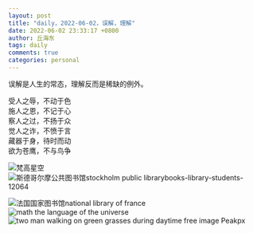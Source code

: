 ```yaml
---
layout: post
title: "daily，2022-06-02，误解，理解"
date: 2022-06-02 23:33:17 +0800
author: 丘海东 
tags: daily
comments: true
categories: personal
---
```

误解是人生的常态，理解反而是稀缺的例外。  

受人之辱，不动于色  
施人之恩，不记于心  
察人之过，不扬于众  
觉人之诈，不愤于言  
藏器于身，待时而动  
欲为苍鹰，不与鸟争  

![梵高星空](https://r.photo.store.qq.com/psc?/V53xBhKC4JFvE03uTNAL1QWxNF3K6JJT/bqQfVz5yrrGYSXMvKr.cqY0QbRJq1nNu8UmqRi2IGspPo3I8cKR*hr25ahjyZZ.ecU24Qch3b52H6Hpb6L3kMrqpF2ny2ezoNt6Mxm.yavA!/r)  
![斯德哥尔摩公共图书馆stockholm public librarybooks-library-students-12064](https://r.photo.store.qq.com/psc?/V53xBhKC4JFvE03uTNAL1QWxNF3K6JJT/bqQfVz5yrrGYSXMvKr.cqWQenPpmYxcQ9qLsoxvAeht6z6AZIg0oC4VDw5oGld4lm6DCRGr.4yvWwcJcgnwW2TIjJlxSa5puur3vKjQRdCw!/r)  
<!--more-->
![法国国家图书馆national library of france](https://r.photo.store.qq.com/psc?/V53xBhKC4JFvE03uTNAL1QWxNF3K6JJT/bqQfVz5yrrGYSXMvKr.cqUwMRTwaOj2meUPnvdps003KOVAQhyHEaKt9WiGNgQl1lcDg1f3qb6IXoHBaODWeiifnD1y0xZ*5HKOjDohfC4Q!/r)  
![math the language of the universe](https://r.photo.store.qq.com/psc?/V53xBhKC4JFvE03uTNAL1QWxNF3K6JJT/bqQfVz5yrrGYSXMvKr.cqbwK4Nv6kNkbN8c8ZNZMkdd2FfqE0SbWxvz9OAcnvwx0J*1L97X8pJZ0OqvloQ6Y49g*68HcDhuP78BFjvdR1wo!/r)  
![two man walking on green grasses during daytime free image Peakpx](https://r.photo.store.qq.com/psc?/V53xBhKC4JFvE03uTNAL1QWxNF3K6JJT/bqQfVz5yrrGYSXMvKr.cqemVNR3KyKW5RqZlzCqWfP06KA2Y6RHsBin7VDZozwJpqlX74mhOwYL*RkNsrQXhOEWWTvuOqFIIcoxFTq90yGU!/r)
